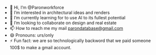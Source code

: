 - 👋 Hi, I’m @Paronworkforce
- 👀 I’m interested in architectural ideas and renders
- 🌱 I’m currently learning for to use AI to its fullest potential
- 💞️ I’m looking to collaborate on design and real estate 
- 📫 How to reach me my mail parondatabase@gmail.com
- 😄 Pronouns: urs/only
- ⚡ Fun fact: we are so technologically backword that we paid someone 100$ to make a gmail account.

<!---
Paronworkforce/Paronworkforce is a ✨ special ✨ repository because its `README.md` (this file) appears on your GitHub profile.
You can click the Preview link to take a look at your changes.
--->
